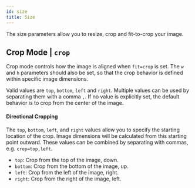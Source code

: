 ```yaml
---
id: size
title: Size
---
```


The size parameters allow you to resize, crop and fit-to-crop your image.

## Crop Mode | `crop`

Crop mode controls how the image is aligned when `fit=crop` is set. The `w` and `h` parameters should also be set, so that the crop behavior is defined within specific image dimensions.

Valid values are `top`, `bottom`, `left` and `right`. Multiple values can be used by separating them with a comma `,`. If no value is explicitly set, the default behavior is to crop from the center of the image.

#### Directional Cropping
The `top`, `bottom`, `left`, and `right` values allow you to specify the starting location of the crop. Image dimensions will be calculated from this starting point outward. These values can be combined by separating with commas, e.g. `crop=top,left`.

- `top`: Crop from the top of the image, down.
- `bottom`: Crop from the bottom of the image, up.
- `left`: Crop from the left of the image, right.
- `right`: Crop from the right of the image, left.
